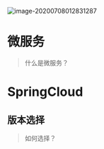 ![image-20200708012831287](C:\Users\86159\AppData\Roaming\Typora\typora-user-images\image-20200708012831287.png)

# 微服务

> 什么是微服务？







# SpringCloud









## 版本选择

> 如何选择？